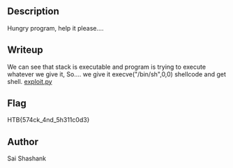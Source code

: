 ## Description 

Hungry program, help it please....



## Writeup    

We can see that stack is executable and program is trying to execute whatever we give it, So.... we give it execve("/bin/sh",0,0) shellcode and get shell.
[exploit.py](admin/exploit.py)

## Flag
HTB{574ck_4nd_5h311c0d3}

## Author  
Sai Shashank
